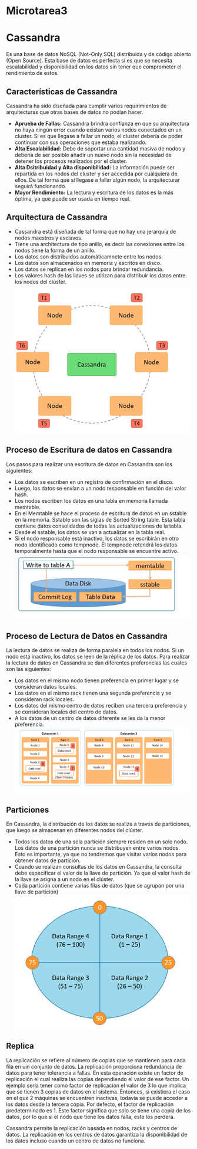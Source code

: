 # Microtarea3
# Cassandra
Es una base de datos NoSQL (Not-Only SQL) distribuida y de código abierto (Open Source). Esta base de datos es perfecta si es que se necesita escalabilidad y disponibilidad en los datos sin tener que comprometer el rendimiento de estos.

## Características de Cassandra
Cassandra ha sido diseñada para cumplir varios requirimientos de arquitecturas que otras bases de datos no podían hacer.
- **Aprueba de Fallas:**  Cassandra brindra confianza en que  su arquitectura no haya ningún error cuando existan varios nodos conectados en un cluster. Si es que llegase a fallar un nodo, el cluster debería de poder continuar con sus operaciones que estaba realizando.
- **Alta Escalabilidad:** Debe de soportar una cantidad masiva de nodos y debería de ser posible añadir un nuevo nodo sin la necesidad de detener los procesos realizados por el cluster.
- **Alta Dsitribuidad y Alta disponibilidad:** La información puede ser repartida en los nodos del cluster y ser accedida por cualquiera de ellos. De tal forma que si llegase a fallar algún nodo, la arquitecturar seguirá funcionando.
- **Mayor Rendimiento:** La lectura y escritura de los datos es la más óptima, ya que puede ser usada en tiempo real.

## Arquitectura de Cassandra

- Cassandra está diseñada de tal forma que no hay una jerarquía de nodos maestros y esclavos.
- Tiene una architectura de tipo anillo, es decir las conexiones entre los nodos tiene la forma de un anillo.
- Los datos son distribuidos automáticamnete entre los nodos.
- Los datos son almacenados en memoria y escritos en disco.
- Los datos se replican en los nodos para brindar redundancia.
- Los valores hash de las llaves se utilizan para distribuir los datos entre los nodos del clúster. 
![Imagen](cassandra.png)

## Proceso de Escritura de datos en Cassandra
Los pasos para realizar una escritura de datos en Cassandra son los siguientes:
- Los datos se escriben en un registro de confirmación en el disco. 
- Luego, los datos se envían a un nodo responsable en función del valor hash. 
- Los nodos escriben los datos en una tabla en memoria llamada memtable.
- En el Memtable se hace el proceso de escritura de datos en un sstable en la memoria. Sstable son las siglas de Sorted String table. Esta tabla contiene datos consolidados de todas las actualizaciones de la tabla.
- Desde el sstable, los datos se van a actualizar en la tabla real.
- Si el nodo responsable está inactivo, los datos se escribirán en otro nodo identificado como tempnode. El tempnode retendrá los datos temporalmente hasta que el nodo responsable se encuentre activo.
![Imagen](cassandra2.png)

## Proceso de Lectura de Datos en Cassandra
La lectura de datos se realiza de forma paralela en todos los nodos. Si un nodo está inactivo, los datos se leen de la réplica de los datos. Para realizar la lectura de datos en Cassandra se dan diferentes preferencias las cuales son las siguientes: 
- Los datos en el mismo nodo tienen preferencia en primer lugar y se consideran datos locales.
- Los datos en el mismo rack tienen una segunda preferencia y se consideran rack locales.
- Los datos del mismo centro de datos reciben una tercera preferencia y se consideran locales del centro de datos.
- A los datos de un centro de datos diferente se les da la menor preferencia. 
![Imagen](cassandra3.png)

## Particiones 
En Cassandra, la distribución de los datos se realiza a través de particiones, que luego se almacenan en diferentes nodos del clúster.

- Todos los datos de una sola partición siempre residen en un solo nodo. Los datos de una partición nunca se distribuyen entre varios nodos. Esto es importante, ya que no tendremos que visitar varios nodos para obtener datos de partición.
- Cuando se realizan consultas de los datos en Cassandra, la consulta debe especificar el valor de la llave de partición. Ya que el valor hash de la llave se asigna a un nodo en el clúster.
- Cada partición contiene varias filas de datos (que se agrupan por una llave de partición) 
![Imagen](cassandra4.png)
## Replica
La replicación se refiere al número de copias que se mantienen para cada fila en uin conjunto de datos. La replicación proporciona redundancia de datos para tener tolerancia a fallas. 
En esta operación existe un factor de replicación el cual realiza las copias dependiendo el valor de ese factor. Un ejemplo sería tener como factor de replicación el valor de 3 lo que implica que se tienen 3 copias de datos en el sistema. Entonces, si existiera el caso en el que 2 máquinas se encuentren inactivas, todavía se puede acceder a los datos desde la tercera copia. 
Por defecto, el factor de replicación predeterminado es 1. Este factor significa que solo se tiene una copia de los datos, por lo que si el nodo que tiene los datos falla, este los perderá.

Cassandra permite la replicación basada en nodos, racks y centros de datos. La replicación en los centros de datos garantiza la disponibilidad de los datos incluso cuando un centro de datos no funciona. 
